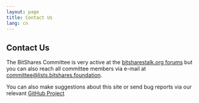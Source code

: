 ```yaml
---
layout: page
title: Contact Us
lang: cn
---
```

## Contact Us
The BitShares Committee is very active at the [bitsharestalk.org forums](https://bitsharestalk.org/) but you can also reach all committee members via e-mail at [committee@lists.bitshares.foundation](mailto:committee@lists.bitshares.foundation).

You can also make suggestions about this site or send bug reports via our relevant [GitHub Project](https://github.com/bitshares-committee/bitshares-committee.github.io)
